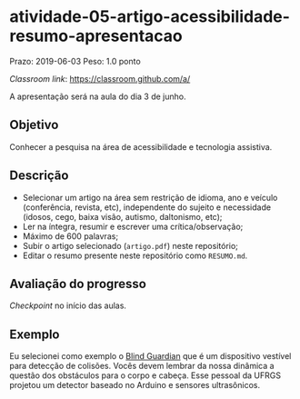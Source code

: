 # atividade-05-artigo-acessibilidade-resumo-apresentacao

Prazo: 2019-06-03 Peso: 1.0 ponto

_Classroom link_: <https://classroom.github.com/a/>

A apresentação será na aula do dia 3 de junho.

## Objetivo

Conhecer a pesquisa na área de acessibilidade e tecnologia assistiva.

## Descrição

- Selecionar um artigo na área sem restrição de idioma, ano e veículo (conferência, revista, etc), independente do sujeito e necessidade (idosos, cego, baixa visão, autismo, daltonismo, etc);
- Ler na íntegra, resumir e escrever uma crítica/observação;
- Máximo de 600 palavras;
- Subir o artigo selecionado (`artigo.pdf`) neste repositório;
- Editar o resumo presente neste repositório como `RESUMO.md`.

## Avaliação do progresso

_Checkpoint_ no início das aulas.

## Exemplo

Eu selecionei como exemplo o [Blind Guardian](blindguardian-final-ieee.pdf) que é um dispositivo vestível para detecção de colisões. Vocês devem lembrar da nossa dinâmica a questão dos obstáculos para o corpo e cabeça. Esse pessoal da UFRGS projetou um detector baseado no Arduino e sensores ultrasônicos.